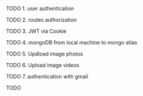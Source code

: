 TODO 1. user authentication

TODO 2. routes authorization

TODO 3. JWT via Cookie

TODO 4. mongoDB from local machine to mongo atlas

TODO 5. Updload image photos

TODO 6. Upload image videos

TODO 7. authentication with gmail

TODO
